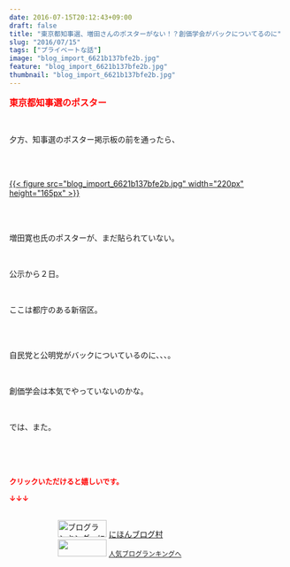 ```yaml
---
date: 2016-07-15T20:12:43+09:00
draft: false
title: "東京都知事選、増田さんのポスターがない！？創価学会がバックについてるのに"
slug: "2016/07/15"
tags: ["プライベートな話"]
image: "blog_import_6621b137bfe2b.jpg"
feature: "blog_import_6621b137bfe2b.jpg"
thumbnail: "blog_import_6621b137bfe2b.jpg"
---
```

<p><font color="#ff0000" size="3"><strong>東京都知事選のポスター</strong></font></p><br/><p>夕方、知事選のポスター掲示板の前を通ったら、</p><br/><p><br/><a href="blog_import_6621b1390783a.jpg">{{< figure src="blog_import_6621b137bfe2b.jpg" width="220px" height="165px" >}}</a> <br/></p><br/><br/><p>増田寛也氏のポスターが、まだ貼られていない。</p><br/><p>公示から２日。</p><br/><p>ここは都庁のある新宿区。</p><br/><br/><p>自民党と公明党がバックについているのに、、、。</p><br/><p>創価学会は本気でやっていないのかな。</p><br/><p>では、また。</p><br/><br/><br/><p><font color="#ff0000" size="2"><strong>クリックいただけると嬉しいです。<br/></strong></font></p><p><font color="#ff0000" size="2"><strong>↓↓↓</strong></font></p><p><br/><a href="ranking.html" target="_blank"><img border="0" alt="ブログランキング・にほんブログ村へ" src="data:image/svg+xml;charset=utf-8,%3Csvg%20xmlns%3D%22http%3A%2F%2Fwww.w3.org%2F2000%2Fsvg%22%20title%3D%22Placeholder%20for%20Images%22%20role%3D%22presentation%22%20viewBox%3D%220%200%2088%2031%22%20%2F%3E" width="88" height="31" data-src="https://img-proxy.blog-video.jp/images?url=http%3A%2F%2Fwww.blogmura.com%2Fimg%2Fwww88_31.gif" style="aspect-ratio: auto 88 / 31;"/><noscript><img border="0" alt="ブログランキング・にほんブログ村へ" src="https://img-proxy.blog-video.jp/images?url=http%3A%2F%2Fwww.blogmura.com%2Fimg%2Fwww88_31.gif" width="88" height="31"></noscript></a> <a href="ranking.html" target="_blank">にほんブログ村</a> <br/><a title="人気ブログランキングへ" href="link.php?1804582"><img border="0" src="data:image/svg+xml;charset=utf-8,%3Csvg%20xmlns%3D%22http%3A%2F%2Fwww.w3.org%2F2000%2Fsvg%22%20title%3D%22Placeholder%20for%20Images%22%20role%3D%22presentation%22%20viewBox%3D%220%200%2088%2031%22%20%2F%3E" width="88" height="31" data-src="https://blog.with2.net/img/banner/banner_22.gif" style="aspect-ratio: auto 88 / 31;"/><noscript><img border="0" src="https://blog.with2.net/img/banner/banner_22.gif" width="88" height="31"></noscript></a> <a style="FONT-SIZE: 12px" href="link.php?1804582">人気ブログランキングへ</a> </p>

